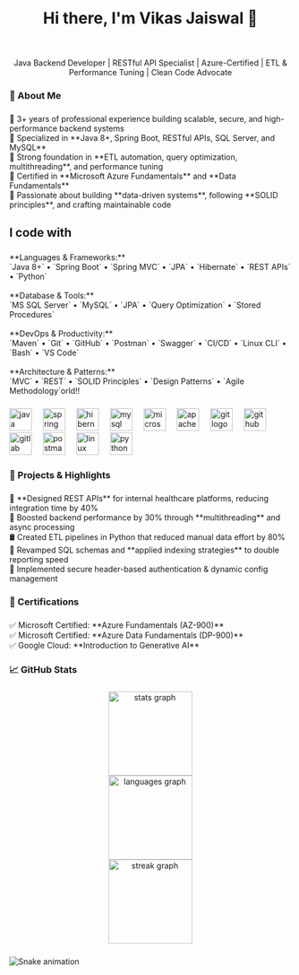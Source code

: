 <h1 align="center">Hi there, I'm Vikas Jaiswal 👋</h1>

###

<br clear="both">

<p align="center">Java Backend Developer | RESTful API Specialist | Azure-Certified | ETL & Performance Tuning | Clean Code Advocate</p>

###

<h3 align="left">💼 About Me</h3>

###

<p align="left">🔹 3+ years of professional experience building scalable, secure, and high-performance backend systems  <br>🔹 Specialized in **Java 8+, Spring Boot, RESTful APIs, SQL Server, and MySQL**  <br>🔹 Strong foundation in **ETL automation, query optimization, multithreading**, and performance tuning  <br>🔹 Certified in **Microsoft Azure Fundamentals** and **Data Fundamentals**  <br>🔹 Passionate about building **data-driven systems**, following **SOLID principles**, and crafting maintainable code</p>

###

<h2 align="left">I code with</h2>

###

<p align="left">**Languages & Frameworks:**  <br>`Java 8+` • `Spring Boot` • `Spring MVC` • `JPA` • `Hibernate` • `REST APIs` • `Python`<br><br>**Database & Tools:**  <br>`MS SQL Server` • `MySQL` • `JPA` • `Query Optimization` • `Stored Procedures`<br><br>**DevOps & Productivity:**  <br>`Maven` • `Git` • `GitHub` • `Postman` • `Swagger` • `CI/CD` • `Linux CLI` • `Bash` • `VS Code`<br><br>**Architecture & Patterns:**  <br>`MVC` • `REST` • `SOLID Principles` • `Design Patterns` • `Agile Methodology`orld!!</p>

###

<div align="left">
  <img src="https://skillicons.dev/icons?i=java" height="40" alt="java logo"  />
  <img width="12" />
  <img src="https://skillicons.dev/icons?i=spring" height="40" alt="spring logo"  />
  <img width="12" />
  <img src="https://skillicons.dev/icons?i=hibernate" height="40" alt="hibernate logo"  />
  <img width="12" />
  <img src="https://skillicons.dev/icons?i=mysql" height="40" alt="mysql logo"  />
  <img width="12" />
  <img src="https://cdn.jsdelivr.net/gh/devicons/devicon/icons/microsoftsqlserver/microsoftsqlserver-plain.svg" height="40" alt="microsoftsqlserver logo"  />
  <img width="12" />
  <img src="https://skillicons.dev/icons?i=maven" height="40" alt="apachemaven logo"  />
  <img width="12" />
  <img src="https://skillicons.dev/icons?i=git" height="40" alt="git logo"  />
  <img width="12" />
  <img src="https://skillicons.dev/icons?i=github" height="40" alt="github logo"  />
  <img width="12" />
  <img src="https://skillicons.dev/icons?i=gitlab" height="40" alt="gitlab logo"  />
  <img width="12" />
  <img src="https://skillicons.dev/icons?i=postman" height="40" alt="postman logo"  />
  <img width="12" />
  <img src="https://skillicons.dev/icons?i=linux" height="40" alt="linux logo"  />
  <img width="12" />
  <img src="https://skillicons.dev/icons?i=py" height="40" alt="python logo"  />
</div>

###

<h3 align="left">🚀 Projects & Highlights</h3>

###

<p align="left">🔧 **Designed REST APIs** for internal healthcare platforms, reducing integration time by 40%<br>🧵 Boosted backend performance by 30% through **multithreading** and async processing<br>🛢️ Created ETL pipelines in Python that reduced manual data effort by 80%<br>🧠 Revamped SQL schemas and **applied indexing strategies** to double reporting speed<br>🔐 Implemented secure header-based authentication & dynamic config management</p>

###

<h3 align="left">📜 Certifications</h3>

###

<p align="left">✅ Microsoft Certified: **Azure Fundamentals (AZ-900)**<br>✅ Microsoft Certified: **Azure Data Fundamentals (DP-900)**<br>✅ Google Cloud: **Introduction to Generative AI**</p>

###

<h3 align="left">📈 GitHub Stats</h3>

###

<div align="center">
  <img src="https://github-readme-stats.vercel.app/api?username=vikas794&hide_title=false&hide_rank=false&show_icons=true&include_all_commits=true&count_private=true&disable_animations=false&theme=onedark&locale=en&hide_border=true&order=1" height="150" alt="stats graph" /> <br>
  <img src="https://github-readme-stats.vercel.app/api/top-langs?username=vikas794&locale=en&hide_title=false&layout=compact&card_width=320&langs_count=5&theme=onedark&hide_border=true&order=2" height="150" alt="languages graph" /> <br>
  <img src="https://streak-stats.demolab.com?user=vikas794&locale=en&mode=daily&theme=onedark&hide_border=true&border_radius=15&date_format=j%20M%5B%20Y%5D&order=3" height="150" alt="streak graph"  />
</div>

###

<img src="https://raw.githubusercontent.com/vikas794/vikas794/output/snake.svg" alt="Snake animation" />

###
